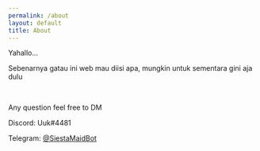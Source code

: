 ```yaml
---
permalink: /about
layout: default
title: About
---
```

<section class="mainContent">
    <div class="col">
        <p>Yahallo...</p>
        <p>Sebenarnya gatau ini web mau diisi apa, mungkin untuk sementara gini aja dulu</p>
        <br>
        <p>Any question feel free to DM</p>
        <p>Discord: Uuk#4481</p>
        <p>Telegram: <a href="https://t.me/siestamaidbot">@SiestaMaidBot</a></p>
    </div>
</section>